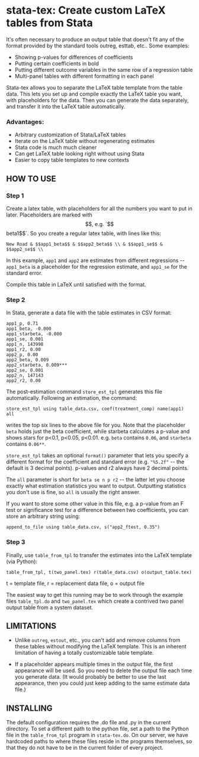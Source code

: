# stata-tex: Create custom LaTeX tables from Stata

It's often necessary to produce an output table that doesn't fit any
of the format provided by the standard tools outreg, esttab, etc..
Some examples: 
- Showing p-values for differences of coefficients 
- Putting certain coefficients in bold 
- Putting different outcome variables in the same row of a regression table 
- Multi-panel tables with different formatting in each panel

Stata-tex allows you to separate the LaTeX table template from the
table data. This lets you set up and compile exactly the LaTeX table
you want, with placeholders for the data. Then you can generate the
data separately, and transfer it into the LaTeX table automatically.

### Advantages:
- Arbitrary customization of Stata/LaTeX tables
- Iterate on the LaTeX table without regenerating estimates
- Stata code is much much cleaner
- Can get LaTeX table looking right without using Stata
- Easier to copy table templates to new contexts

## HOW TO USE

### Step 1

Create a latex table, with placeholders for all the numbers you want
to put in later.  Placeholders are marked with $$, e.g. `$$beta1$$`.  So
you create a regular latex table, with lines like this:

    New Road & $$app1_beta$$ & $$app2_beta$$ \\ & $$app1_se$$ & $$app2_se$$ \\

In this example, `app1` and `app2` are estimates from different
regressions -- `app1_beta` is a placeholder for the regression estimate,
and `app1_se` for the standard error.

Compile this table in LaTeX until satisfied with the format.

### Step 2

In Stata, generate a data file with the table estimates in CSV format:

    app1_p, 0.71
    app1_beta, -0.000
    app1_starbeta, -0.000
    app1_se, 0.001
    app1_n, 143998
    app1_r2, 0.00
    app2_p, 0.00
    app2_beta, 0.009
    app2_starbeta, 0.009***
    app2_se, 0.001
    app2_n, 147143
    app2_r2, 0.00

The post-estimation command `store_est_tpl` generates this file
automatically. Following an estimation, the command:

    store_est_tpl using table_data.csv, coef(treatment_comp) name(app1) all

writes the top six lines to the above file for you. Note that the
placeholder `beta` holds just the beta coefficient, while starbeta
calculates a p-value and shows stars for p<0.1, p<0.05,
p<0.01. e.g. `beta` contains `0.06`, and `starbeta` contains `0.06**`.

`store_est_tpl` takes an optional `format()` parameter that lets you
specify a different format for the coefficient and standard error
(e.g. `"%5.2f"` -- the default is 3 decimal points).  p-values and r2
always have 2 decimal points.

The `all` parameter is short for `beta se n p r2` -- the latter let
you choose exactly what estimation statistics you want to
output. Outputting statistics you don't use is fine, so `all` is
usually the right answer.

If you want to store some other value in this file, e.g. a p-value
from an F test or significance test for a difference between two
coefficients, you can store an arbitrary string using:

    append_to_file using table_data.csv, s("app2_ftest, 0.35")

### Step 3

Finally, use `table_from_tpl` to transfer the estimates into the LaTeX
template (via Python):

    table_from_tpl, t(two_panel.tex) r(table_data.csv) o(output_table.tex)

t = template file, r = replacement data file, o = output file

The easiest way to get this running may be to work through the example
files `table_tpl.do` and `two_panel.tex` which create a contrived two
panel output table from a system dataset.

## LIMITATIONS

- Unlike `outreg`, `estout`, etc., you can't add and remove columns from
these tables without modifying the LaTeX template. This is an inherent
limitation of having a totally customizable table template.

- If a placeholder appears multiple times in the output file, the first
appearance will be used.  So you need to delete the output file each
time you generate data. (It would probably be better to use the last
appearance, then you could just keep adding to the same estimate data
file.)

## INSTALLING

The default configuration requires the .do file and .py in the current
directory. To set a different path to the python file, set a path to
the Python file in the `table_from_tpl` program in `stata-tex.do`. On
our server, we have hardcoded paths to where these files reside in the
programs themselves, so that they do not have to be in the current
folder of every project.

